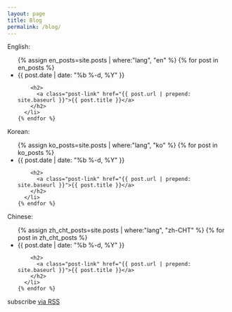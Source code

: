 ```yaml
---
layout: page
title: Blog
permalink: /blog/
---
```


English:

  <ul class="post-list">
    {% assign en_posts=site.posts | where:"lang", "en" %}
    {% for post in en_posts %}
      <li>
        <span class="post-meta">{{ post.date | date: "%b %-d, %Y" }}</span>

        <h2>
          <a class="post-link" href="{{ post.url | prepend: site.baseurl }}">{{ post.title }}</a>
        </h2>
      </li>
    {% endfor %}
  </ul>

Korean:

  <ul class="post-list">
    {% assign ko_posts=site.posts | where:"lang", "ko" %}
    {% for post in ko_posts %}
      <li>
        <span class="post-meta">{{ post.date | date: "%b %-d, %Y" }}</span>

        <h2>
          <a class="post-link" href="{{ post.url | prepend: site.baseurl }}">{{ post.title }}</a>
        </h2>
      </li>
    {% endfor %}
  </ul>

Chinese:

  <ul class="post-list">
    {% assign zh_cht_posts=site.posts | where:"lang", "zh-CHT" %}
    {% for post in zh_cht_posts %}
      <li>
        <span class="post-meta">{{ post.date | date: "%b %-d, %Y" }}</span>

        <h2>
          <a class="post-link" href="{{ post.url | prepend: site.baseurl }}">{{ post.title }}</a>
        </h2>
      </li>
    {% endfor %}
  </ul>


  <p class="rss-subscribe">subscribe <a href="{{ "/feed.xml" | prepend: site.baseurl }}">via RSS</a></p>
